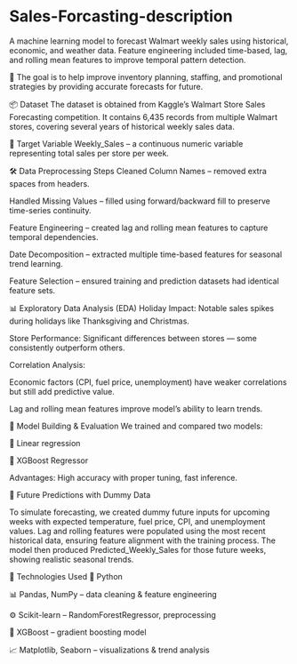 # Sales-Forcasting-description
A machine learning model to forecast Walmart weekly sales using historical, economic, and weather data. Feature engineering included time-based, lag, and rolling mean features to improve temporal pattern detection.

📌 The goal is to help improve inventory planning, staffing, and promotional strategies by providing accurate forecasts for future.

📦 Dataset
The dataset is obtained from Kaggle’s Walmart Store Sales Forecasting competition.
It contains 6,435 records from multiple Walmart stores, covering several years of historical weekly sales data.

🎯 Target Variable
Weekly_Sales – a continuous numeric variable representing total sales per store per week.

🛠 Data Preprocessing Steps
Cleaned Column Names – removed extra spaces from headers.

Handled Missing Values – filled using forward/backward fill to preserve time-series continuity.

Feature Engineering – created lag and rolling mean features to capture temporal dependencies.

Date Decomposition – extracted multiple time-based features for seasonal trend learning.

Feature Selection – ensured training and prediction datasets had identical feature sets.

📊 Exploratory Data Analysis (EDA)
Holiday Impact: Notable sales spikes during holidays like Thanksgiving and Christmas.

Store Performance: Significant differences between stores — some consistently outperform others.

Correlation Analysis:

Economic factors (CPI, fuel price, unemployment) have weaker correlations but still add predictive value.

Lag and rolling mean features improve model’s ability to learn trends.

🤖 Model Building & Evaluation
We trained and compared two models:

🚀 Linear regression

🚀 XGBoost Regressor

Advantages: High accuracy with proper tuning, fast inference.

📌 Future Predictions with Dummy Data

To simulate forecasting, we created dummy future inputs for upcoming weeks with expected temperature, fuel price, CPI, and unemployment values.
Lag and rolling features were populated using the most recent historical data, ensuring feature alignment with the training process.
The model then produced Predicted_Weekly_Sales for those future weeks, showing realistic seasonal trends.

🧠 Technologies Used
🐍 Python

📊 Pandas, NumPy – data cleaning & feature engineering

⚙️ Scikit-learn – RandomForestRegressor, preprocessing

🚀 XGBoost – gradient boosting model

📈 Matplotlib, Seaborn – visualizations & trend analysis

